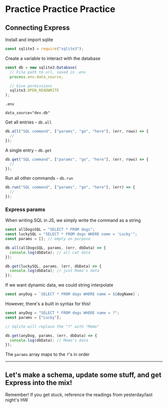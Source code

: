 # Practice Practice Practice

## Connecting Express

Install and import sqlite

```js
const sqlite3 = require("sqlite3");
```

Create a variable to interact with the database

```js
const db = new sqlite3.Database(
  // File path to url, saved in .env
  process.env.data_source,

  // Give permissions
  sqlite3.OPEN_READWRITE
);
```

`.env`

```env
data_source="dev.db"
```

Get all entries - `db.all`

```js
db.all("SQL command", ["params", "go", "here"], (err, rows) => {
  //
});
```

A single entry - `db.get`

```js
db.get("SQL command", ["params", "go", "here"], (err, rows) => {
  //
});
```

Run all other commands - `db.run`

```js
db.run("SQL command", ["params", "go", "here"], (err) => {
  //
});
```

### Express params

When writing SQL in JS, we simply write the command as a string

```js
const allDogsSQL = "SELECT * FROM dogs";
const luckySQL = "SELECT * FROM dogs WHERE name = 'Lucky'";
const params = []; // empty on purpose

db.all(allDogsSQL, params, (err, dbData) => {
  console.log(dbData); // all cat data
});

db.get(luckySQL, params, (err, dbData) => {
  console.log(dbData); // just Momo's data
});
```

If we want dynamic data, we could string interpolate

```js
const anyDog = `SELECT * FROM dogs WHERE name = ${dogName}`;
```

However, there's a built in syntax for this!

```js
const anyDog = "SELECT * FROM dogs WHERE name = ?";
const params = ["Lucky"];

// Sqlite will replace the "?" with "Momo"

db.get(anyDog, params, (err, dbData) => {
  console.log(dbData); // Momo's data
});
```

The `params` array maps to the `?`'s in order

---

## Let's make a schema, update some stuff, and get Express into the mix!

Remember! If you get stuck, reference the readings from yesterday/last night's HW
